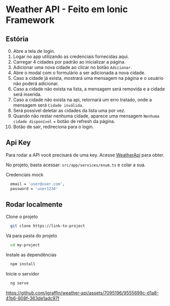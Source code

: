 # Weather API - Feito em Ionic Framework


## Estória
0. Abre a tela de login.
1. Logar no app utilizando as credenciais fornecidas aqui.
2. Carregar 4 cidades por padrão ao inicializar a página.
3. Adicionar uma nova cidade ao clicar no botão `Adicionar`.
4. Abre o modal com o formulário a ser adicionada a nova cidade.
5. Caso a cidade já exista, mostrará uma mensagem na página e o usuário não poderá adicionar.
6. Caso a cidade não exista na lista, a mensagem será removida e a cidade será inserida.
7. Caso a cidade não exista na api, retornará um erro tratado, onde a mensagem será `Cidade inválida`.
8. Será possível deletar as cidades da lista uma por vez.
9. Quando não restar nenhuma cidade, aparece uma mensagem `Nenhuma cidade disponível` + botão de refresh da página.
10. Botão de sair, redireciona para o login.

## Api Key

Para rodar a API você precisará de uma key.
Acesse [WeatherApi](https://www.weatherapi.com/) para obter.

No projeto, basta acessar: `src/app/services/enum.ts` e colar a sua.

Credenciais mock

```bash
  email = 'user@user.com',
  password = 'user1234'
```


## Rodar localmente

Clone o projeto

```bash
  git clone https://link-to-project
```

Vá para pasta do projeto

```bash
  cd my-project
```

Instale as dependências

```bash
  npm install
```

Inicie o servidor

```bash
  ng serve
```


https://github.com/jgraffin/weather-api/assets/7095196/9555699c-d1a8-41b6-808f-363de1adc97f


